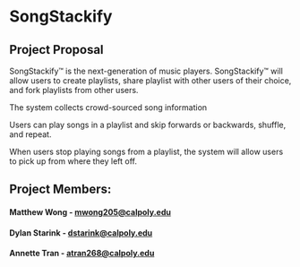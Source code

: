 # SongStackify
## Project Proposal
SongStackify™ is the next-generation of music players. SongStackify™ will allow users to create playlists, share playlist with other users of their choice, and fork playlists from other users.

The system collects crowd-sourced song information

Users can play songs in a playlist and skip forwards or backwards, shuffle, and repeat.

When users stop playing songs from a playlist, the system will allow users to pick up from where they left off.
## Project Members:
#### Matthew Wong - mwong205@calpoly.edu
#### Dylan Starink - dstarink@calpoly.edu
#### Annette Tran - atran268@calpoly.edu
